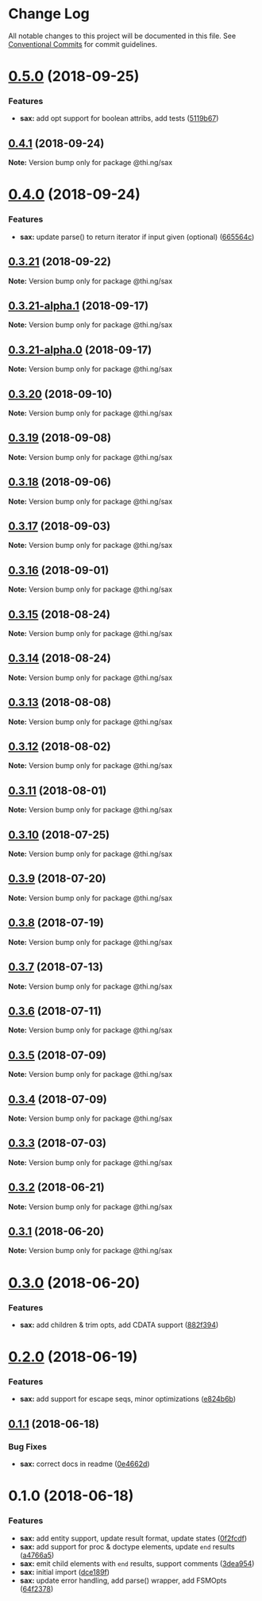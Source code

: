 # Change Log

All notable changes to this project will be documented in this file.
See [Conventional Commits](https://conventionalcommits.org) for commit guidelines.

<a name="0.5.0"></a>
# [0.5.0](https://github.com/thi-ng/umbrella/compare/@thi.ng/sax@0.4.1...@thi.ng/sax@0.5.0) (2018-09-25)


### Features

* **sax:** add opt support for boolean attribs, add tests ([5119b67](https://github.com/thi-ng/umbrella/commit/5119b67))





<a name="0.4.1"></a>
## [0.4.1](https://github.com/thi-ng/umbrella/compare/@thi.ng/sax@0.4.0...@thi.ng/sax@0.4.1) (2018-09-24)

**Note:** Version bump only for package @thi.ng/sax





<a name="0.4.0"></a>
# [0.4.0](https://github.com/thi-ng/umbrella/compare/@thi.ng/sax@0.3.21...@thi.ng/sax@0.4.0) (2018-09-24)


### Features

* **sax:** update parse() to return iterator if input given (optional) ([665564c](https://github.com/thi-ng/umbrella/commit/665564c))





<a name="0.3.21"></a>
## [0.3.21](https://github.com/thi-ng/umbrella/compare/@thi.ng/sax@0.3.21-alpha.1...@thi.ng/sax@0.3.21) (2018-09-22)

**Note:** Version bump only for package @thi.ng/sax





<a name="0.3.21-alpha.1"></a>
## [0.3.21-alpha.1](https://github.com/thi-ng/umbrella/compare/@thi.ng/sax@0.3.21-alpha.0...@thi.ng/sax@0.3.21-alpha.1) (2018-09-17)

**Note:** Version bump only for package @thi.ng/sax





<a name="0.3.21-alpha.0"></a>
## [0.3.21-alpha.0](https://github.com/thi-ng/umbrella/compare/@thi.ng/sax@0.3.20...@thi.ng/sax@0.3.21-alpha.0) (2018-09-17)

**Note:** Version bump only for package @thi.ng/sax





<a name="0.3.20"></a>
## [0.3.20](https://github.com/thi-ng/umbrella/compare/@thi.ng/sax@0.3.19...@thi.ng/sax@0.3.20) (2018-09-10)

**Note:** Version bump only for package @thi.ng/sax





<a name="0.3.19"></a>
## [0.3.19](https://github.com/thi-ng/umbrella/compare/@thi.ng/sax@0.3.18...@thi.ng/sax@0.3.19) (2018-09-08)

**Note:** Version bump only for package @thi.ng/sax





<a name="0.3.18"></a>
## [0.3.18](https://github.com/thi-ng/umbrella/compare/@thi.ng/sax@0.3.17...@thi.ng/sax@0.3.18) (2018-09-06)




**Note:** Version bump only for package @thi.ng/sax

<a name="0.3.17"></a>
## [0.3.17](https://github.com/thi-ng/umbrella/compare/@thi.ng/sax@0.3.16...@thi.ng/sax@0.3.17) (2018-09-03)




**Note:** Version bump only for package @thi.ng/sax

<a name="0.3.16"></a>
## [0.3.16](https://github.com/thi-ng/umbrella/compare/@thi.ng/sax@0.3.15...@thi.ng/sax@0.3.16) (2018-09-01)




**Note:** Version bump only for package @thi.ng/sax

<a name="0.3.15"></a>
## [0.3.15](https://github.com/thi-ng/umbrella/compare/@thi.ng/sax@0.3.14...@thi.ng/sax@0.3.15) (2018-08-24)




**Note:** Version bump only for package @thi.ng/sax

<a name="0.3.14"></a>
## [0.3.14](https://github.com/thi-ng/umbrella/compare/@thi.ng/sax@0.3.13...@thi.ng/sax@0.3.14) (2018-08-24)




**Note:** Version bump only for package @thi.ng/sax

<a name="0.3.13"></a>
## [0.3.13](https://github.com/thi-ng/umbrella/compare/@thi.ng/sax@0.3.12...@thi.ng/sax@0.3.13) (2018-08-08)




**Note:** Version bump only for package @thi.ng/sax

<a name="0.3.12"></a>
## [0.3.12](https://github.com/thi-ng/umbrella/compare/@thi.ng/sax@0.3.11...@thi.ng/sax@0.3.12) (2018-08-02)




**Note:** Version bump only for package @thi.ng/sax

<a name="0.3.11"></a>
## [0.3.11](https://github.com/thi-ng/umbrella/compare/@thi.ng/sax@0.3.10...@thi.ng/sax@0.3.11) (2018-08-01)




**Note:** Version bump only for package @thi.ng/sax

<a name="0.3.10"></a>
## [0.3.10](https://github.com/thi-ng/umbrella/compare/@thi.ng/sax@0.3.9...@thi.ng/sax@0.3.10) (2018-07-25)




**Note:** Version bump only for package @thi.ng/sax

<a name="0.3.9"></a>
## [0.3.9](https://github.com/thi-ng/umbrella/compare/@thi.ng/sax@0.3.8...@thi.ng/sax@0.3.9) (2018-07-20)




**Note:** Version bump only for package @thi.ng/sax

<a name="0.3.8"></a>
## [0.3.8](https://github.com/thi-ng/umbrella/compare/@thi.ng/sax@0.3.7...@thi.ng/sax@0.3.8) (2018-07-19)




**Note:** Version bump only for package @thi.ng/sax

<a name="0.3.7"></a>
## [0.3.7](https://github.com/thi-ng/umbrella/compare/@thi.ng/sax@0.3.6...@thi.ng/sax@0.3.7) (2018-07-13)




**Note:** Version bump only for package @thi.ng/sax

<a name="0.3.6"></a>
## [0.3.6](https://github.com/thi-ng/umbrella/compare/@thi.ng/sax@0.3.5...@thi.ng/sax@0.3.6) (2018-07-11)




**Note:** Version bump only for package @thi.ng/sax

<a name="0.3.5"></a>
## [0.3.5](https://github.com/thi-ng/umbrella/compare/@thi.ng/sax@0.3.4...@thi.ng/sax@0.3.5) (2018-07-09)




**Note:** Version bump only for package @thi.ng/sax

<a name="0.3.4"></a>
## [0.3.4](https://github.com/thi-ng/umbrella/compare/@thi.ng/sax@0.3.3...@thi.ng/sax@0.3.4) (2018-07-09)




**Note:** Version bump only for package @thi.ng/sax

<a name="0.3.3"></a>
## [0.3.3](https://github.com/thi-ng/umbrella/compare/@thi.ng/sax@0.3.2...@thi.ng/sax@0.3.3) (2018-07-03)




**Note:** Version bump only for package @thi.ng/sax

<a name="0.3.2"></a>
## [0.3.2](https://github.com/thi-ng/umbrella/compare/@thi.ng/sax@0.3.1...@thi.ng/sax@0.3.2) (2018-06-21)




**Note:** Version bump only for package @thi.ng/sax

<a name="0.3.1"></a>
## [0.3.1](https://github.com/thi-ng/umbrella/compare/@thi.ng/sax@0.3.0...@thi.ng/sax@0.3.1) (2018-06-20)




**Note:** Version bump only for package @thi.ng/sax

<a name="0.3.0"></a>
# [0.3.0](https://github.com/thi-ng/umbrella/compare/@thi.ng/sax@0.2.0...@thi.ng/sax@0.3.0) (2018-06-20)


### Features

* **sax:** add children & trim opts, add CDATA support ([882f394](https://github.com/thi-ng/umbrella/commit/882f394))




<a name="0.2.0"></a>
# [0.2.0](https://github.com/thi-ng/umbrella/compare/@thi.ng/sax@0.1.1...@thi.ng/sax@0.2.0) (2018-06-19)


### Features

* **sax:** add support for escape seqs, minor optimizations ([e824b6b](https://github.com/thi-ng/umbrella/commit/e824b6b))




<a name="0.1.1"></a>
## [0.1.1](https://github.com/thi-ng/umbrella/compare/@thi.ng/sax@0.1.0...@thi.ng/sax@0.1.1) (2018-06-18)


### Bug Fixes

* **sax:** correct docs in readme ([0e4662d](https://github.com/thi-ng/umbrella/commit/0e4662d))




<a name="0.1.0"></a>
# 0.1.0 (2018-06-18)


### Features

* **sax:** add entity support, update result format, update states ([0f2fcdf](https://github.com/thi-ng/umbrella/commit/0f2fcdf))
* **sax:** add support for proc & doctype elements, update `end` results ([a4766a5](https://github.com/thi-ng/umbrella/commit/a4766a5))
* **sax:** emit child elements with `end` results, support comments ([3dea954](https://github.com/thi-ng/umbrella/commit/3dea954))
* **sax:** initial import ([dce189f](https://github.com/thi-ng/umbrella/commit/dce189f))
* **sax:** update error handling, add parse() wrapper, add FSMOpts ([64f2378](https://github.com/thi-ng/umbrella/commit/64f2378))
